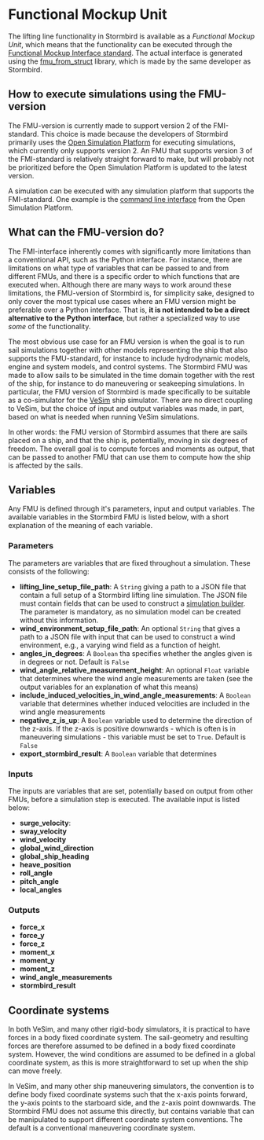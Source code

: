 # Functional Mockup Unit

The lifting line functionality in Stormbird is available as a *Functional Mockup Unit*, which means that the functionality can be executed through the [Functional Mockup Interface standard](https://fmi-standard.org/). The actual interface is generated using the [fmu_from_struct](https://github.com/jarlekramer/fmu_from_struct) library, which is made by the same developer as Stormbird.

## How to execute simulations using the FMU-version
The FMU-version is currently made to support version 2 of the FMI-standard. This choice is made because the developers of Stormbird primarily uses the [Open Simulation Platform](https://opensimulationplatform.com/) for executing simulations, which currently only supports version 2. An FMU that supports version 3 of the FMI-standard is relatively straight forward to make, but will probably not be prioritized before the Open Simulation Platform is updated to the latest version. 

A simulation can be executed with any simulation platform that supports the FMI-standard. One example is the [command line interface](https://open-simulation-platform.github.io/cosim) from the Open Simulation Platform.

## What can the FMU-version do?
The FMI-interface inherently comes with significantly more limitations than a conventional API, such as the Python interface. For instance, there are limitations on what type of variables that can be passed to and from different FMUs, and there is a specific order to which functions that are executed when. Although there are many ways to work around these limitations, the FMU-version of Stormbird is, for simplicity sake, designed to only cover the most typical use cases where an FMU version might be preferable over a Python interface. That is, **it is not intended to be a direct alternative to the Python interface**, but rather a specialized way to use *some* of the functionality.

The most obvious use case for an FMU version is when the goal is to run sail simulations together with other models representing the ship that also supports the FMU-standard, for instance to include hydrodynamic models, engine and system models, and control systems. The Stormbird FMU was made to allow sails to be simulated in the time domain together with the rest of the ship, for instance to do maneuvering or seakeeping simulations. In particular, the FMU version of Stormbird is made specifically to be suitable as a co-simulator for the [VeSim](https://www.sintef.no/en/software/vesim/) ship simulator. There are no direct coupling to VeSim, but the choice of input and output variables was made, in part, based on what is needed when running VeSim simulations.

In other words: the FMU version of Stormbird assumes that there are sails placed on a ship, and that the ship is, potentially, moving in six degrees of freedom. The overall goal is to compute forces and moments as output, that can be passed to another FMU that can use them to compute how the ship is affected by the sails.

## Variables

Any FMU is defined through it's parameters, input and output variables. The available variables in the Stormbird FMU is listed below, with a short explanation of the meaning of each variable.

### Parameters
The parameters are variables that are fixed throughout a simulation. These consists of the following:

- **lifting_line_setup_file_path**: A `String` giving a path to a JSON file that contain a full setup of a Stormbird lifting line simulation. The JSON file must contain fields that can be used to construct a [simulation builder](./../lifting_line/simulation_overview.md). The parameter is mandatory, as no simulation model can be created without this information.
- **wind_environment_setup_file_path**: An optional `String` that gives a path to a JSON file with input that can be used to construct a wind environment, e.g., a varying wind field as a function of height.
- **angles_in_degrees**: A `Boolean` tha specifies whether the angles given is in degrees or not. Default is `False`
- **wind_angle_relative_measurement_height**: An optional `Float` variable that determines where the wind angle measurements are taken (see the output variables for an explanation of what this means)
- **include_induced_velocities_in_wind_angle_measurements**: A `Boolean` variable that determines whether induced velocities are included in the wind angle measurements
- **negative_z_is_up**: A `Boolean` variable used to determine the direction of the z-axis. If the z-axis is positive downwards - which is often is in maneuvering simulations - this variable must be set to `True`. Default is `False`
- **export_stormbird_result**: A `Boolean` variable that determines 

### Inputs
The inputs are variables that are set, potentially based on output from other FMUs, before a simulation step is executed. The available input is listed below:

- **surge_velocity**:
- **sway_velocity**
- **wind_velocity**
- **global_wind_direction**
- **global_ship_heading**
- **heave_position**
- **roll_angle**
- **pitch_angle**
- **local_angles**

### Outputs

- **force_x**
- **force_y**
- **force_z**
- **moment_x**
- **moment_y**
- **moment_z**
- **wind_angle_measurements**
- **stormbird_result**


## Coordinate systems
In both VeSim, and many other rigid-body simulators, it is practical to have forces in a body fixed coordinate system. The sail-geometry and resulting forces are therefore assumed to be defined in a body fixed coordinate system. However, the wind conditions are assumed to be defined in a global coordinate system, as this is more straightforward to set up when the ship can move freely. 

In VeSim, and many other ship maneuvering simulators, the convention is to define body fixed coordinate systems such that the x-axis points forward, the y-axis points to the starboard side, and the z-axis point downwards. The Stormbird FMU does not assume this directly, but contains variable that can be manipulated to support different coordinate system conventions. The default is a conventional maneuvering coordinate system.



